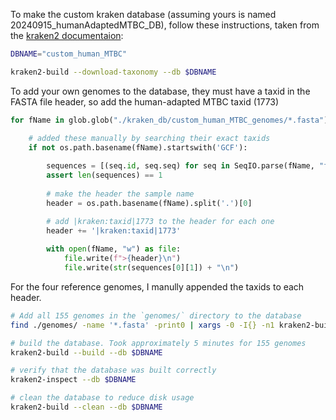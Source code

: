 To make the custom kraken database (assuming yours is named 20240915_humanAdaptedMTBC_DB), follow these instructions, taken from the <a href="https://github.com/DerrickWood/kraken2/wiki/Manual" target="_blank">kraken2 documentaion</a>:

```bash
DBNAME="custom_human_MTBC"

kraken2-build --download-taxonomy --db $DBNAME
```

To add your own genomes to the database, they must have a taxid in the FASTA file header, so add the human-adapted MTBC taxid (1773)

```python
for fName in glob.glob("./kraken_db/custom_human_MTBC_genomes/*.fasta"):

    # added these manually by searching their exact taxids
    if not os.path.basename(fName).startswith('GCF'):
   
        sequences = [(seq.id, seq.seq) for seq in SeqIO.parse(fName, "fasta")]
        assert len(sequences) == 1
            
        # make the header the sample name
        header = os.path.basename(fName).split('.')[0]

        # add |kraken:taxid|1773 to the header for each one
        header += '|kraken:taxid|1773'
    
        with open(fName, "w") as file:
            file.write(f">{header}\n")
            file.write(str(sequences[0][1]) + "\n")
```

For the four reference genomes, I manully appended the taxids to each header. 

```bash
# Add all 155 genomes in the `genomes/` directory to the database
find ./genomes/ -name '*.fasta' -print0 | xargs -0 -I{} -n1 kraken2-build --add-to-library {} --db $DBNAME

# build the database. Took approximately 5 minutes for 155 genomes
kraken2-build --build --db $DBNAME

# verify that the database was built correctly
kraken2-inspect --db $DBNAME

# clean the database to reduce disk usage
kraken2-build --clean --db $DBNAME
```
